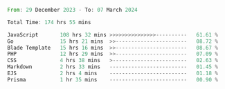 
<!--START_SECTION:waka-->

```rust
From: 29 December 2023 - To: 07 March 2024

Total Time: 174 hrs 55 mins

JavaScript       108 hrs 32 mins >>>>>>>>>>>>>>>----------   61.61 %
Go               15 hrs 21 mins  >>-----------------------   08.72 %
Blade Template   15 hrs 16 mins  >>-----------------------   08.67 %
PHP              12 hrs 29 mins  >>-----------------------   07.09 %
CSS              4 hrs 38 mins   >------------------------   02.63 %
Markdown         2 hrs 33 mins   -------------------------   01.45 %
EJS              2 hrs 4 mins    -------------------------   01.18 %
Prisma           1 hr 35 mins    -------------------------   00.90 %
```

<!--END_SECTION:waka-->
<!---
Abedmuh/Abedmuh is a ✨ special ✨ repository because its `README.md` (this file) appears on your GitHub profile.
You can click the Preview link to take a look at your changes.
--->
